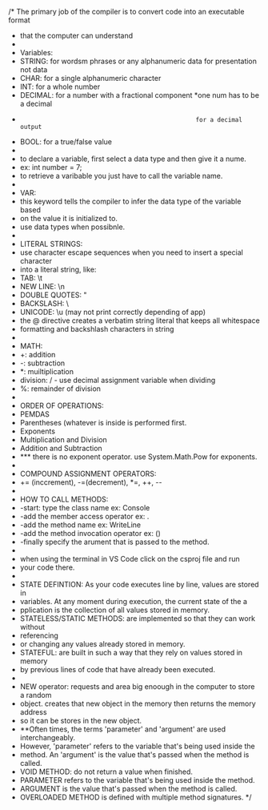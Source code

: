 /* The primary job of the compiler is to convert code into an executable format
 * that the computer can understand
 * 
 * Variables:
 * STRING: for wordsm phrases or any alphanumeric data for presentation not data
 * CHAR: for a single alphanumeric character
 * INT: for a whole number
 * DECIMAL: for a number with a fractional component *one num has to be a decimal
 *                                                      for a decimal output
 * BOOL: for a true/false value
 * 
 * to declare a variable, first select a data type and then give it a nume. 
 * ex: int number = 7;
 * to retrieve a varibable you just have to call the variable name.
 * 
 * VAR:
 * this keyword tells the compiler to infer the data type of the variable based
 * on the value it is initialized to.
 * use data types when possibnle.
 * 
 * LITERAL STRINGS:
 * use character escape sequences when you need to insert a special character
 * into a literal string, like:
 * TAB: \t
 * NEW LINE: \n
 * DOUBLE QUOTES: \"
 * BACKSLASH: \\
 * UNICODE: \u (may not print correctly depending of app)
 * the @ directive creates a verbatim string literal that keeps all whitespace
 * formatting and backshlash characters in string
 * 
 * MATH:
 * +: addition
 * -: subtraction
 * *: muiltiplication
 * division: / - use decimal assignment variable when dividing
 * %: remainder of division
 * 
 * ORDER OF OPERATIONS:
 * PEMDAS
 * Parentheses (whatever is inside is performed first.
 * Exponents
 * Multiplication and Division
 * Addition and Subtraction
 * *** there is no exponent operator. use System.Math.Pow for exponents.
 * 
 * COMPOUND ASSIGNMENT OPERATORS:
 * += (inccrement), -=(decrement), *=, ++, --
 * 
 * HOW TO CALL METHODS:
 * -start: type the class name ex: Console
 * -add the member access operator ex: .
 * -add the method name ex: WriteLine
 * -add the method invocation operator ex: ()
 * -finally specify the arument that is passed to the method.
 * 
 * when using the terminal in VS Code click on the csproj file and run 
 * your code there.
 * 
 * STATE DEFINTION: As your code executes line by line, values are stored in 
 * variables. At any moment during execution, the current state of the a
 * pplication is the collection of all values stored in memory.
 * STATELESS/STATIC METHODS: are implemented so that they can work without 
 * referencing 
 * or changing any values already stored in memory. 
 * STATEFUL: are built in such a way that they rely on values stored in memory 
 * by previous lines of code that have already been executed.
 * 
 * NEW operator: requests and area big enoough in the computer to store a random
 * object. creates that new object in the memory then returns the memory address
 * so it can be stores in the new object.
 * **Often times, the terms 'parameter' and 'argument' are used interchangeably.
 * However, 'parameter' refers to the variable that's being used inside the 
 * method. An 'argument' is the value that's passed when the method is called.
 * VOID METHOD: do not return a value when finished.
 * PARAMETER refers to the variable that's being used inside the method.
 * ARGUMENT is the value that's passed when the method is called.
 * OVERLOADED METHOD is defined with multiple method signatures. 
 */